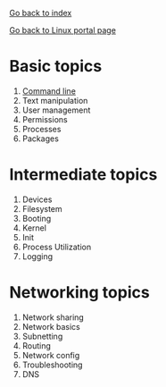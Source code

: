 <a href="../../../index.html">Go back to index</a>

<a href="../base.html">Go back to Linux portal page</a>
  



# Basic topics
1. [Command line](basic/01_comlin.html)
2. Text manipulation 
3. User management
4. Permissions
5. Processes
6. Packages

# Intermediate topics
1. Devices
2. Filesystem
3. Booting
4. Kernel
5. Init
6. Process Utilization
7. Logging

# Networking topics
1. Network sharing
2. Network basics
3. Subnetting
4. Routing
5. Network config
5. Troubleshooting
6. DNS